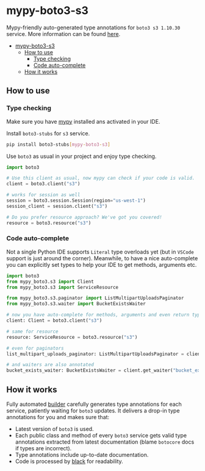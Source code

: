 # mypy-boto3-s3

Mypy-friendly auto-generated type annotations for `boto3 s3 1.10.30` service.
More information can be found [here](https://github.com/vemel/mypy_boto3).

- [mypy-boto3-s3](#mypy-boto3-s3)
  - [How to use](#how-to-use)
    - [Type checking](#type-checking)
    - [Code auto-complete](#code-auto-complete)
  - [How it works](#how-it-works)

## How to use

### Type checking

Make sure you have [mypy](https://github.com/python/mypy) installed ans activated in your IDE.

Install `boto3-stubs` for `s3` service.

```bash
pip install boto3-stubs[mypy-boto3-s3]
```

Use `boto3` as usual in your project and enjoy type checking.

```python
import boto3

# Use this client as usual, now mypy can check if your code is valid.
client = boto3.client("s3")

# works for session as well
session = boto3.session.Session(region="us-west-1")
session_client = session.client("s3")

# Do you prefer resource approach? We've got you covered!
resource = boto3.resource("s3")
```

### Code auto-complete

Not a single Python IDE supports `Literal` type overloads yet (but in `VSCode` support is just around the corner).
Meanwhile, to have a nice auto-complete you can explicitly set types to help your IDE to get methods, arguments etc.

```python
import boto3
from mypy_boto3.s3 import Client
from mypy_boto3.s3 import ServiceResource

from mypy_boto3.s3.paginator import ListMultipartUploadsPaginator
from mypy_boto3.s3.waiter import BucketExistsWaiter

# now you have auto-complete for methods, arguments and even return types
client: Client = boto3.client("s3")

# same for resource
resource: ServiceResource = boto3.resource("s3")

# even for paginators
list_multipart_uploads_paginator: ListMultipartUploadsPaginator = client.get_paginator("list_multipart_uploads")

# and waiters are also annotated
bucket_exists_waiter: BucketExistsWaiter = client.get_waiter("bucket_exists")
```

## How it works

Fully automated [builder](https://github.com/vemel/mypy_boto3) carefully generates
type annotations for each service, patiently waiting for `boto3` updates. It delivers
a drop-in type annotations for you and makes sure that:

- Latest version of `boto3` is used.
- Each public class and method of every `boto3` service gets valid type annotations
  extracted from latest documentation (blame `botocore` docs if types are incorrect).
- Type annotations include up-to-date documentation.
- Code is processed by [black](https://github.com/psf/black) for readability.